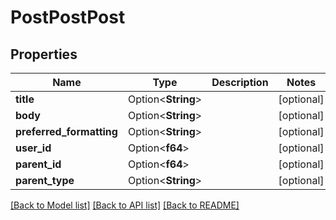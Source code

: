 # PostPostPost

## Properties

Name | Type | Description | Notes
------------ | ------------- | ------------- | -------------
**title** | Option<**String**> |  | [optional]
**body** | Option<**String**> |  | [optional]
**preferred_formatting** | Option<**String**> |  | [optional]
**user_id** | Option<**f64**> |  | [optional]
**parent_id** | Option<**f64**> |  | [optional]
**parent_type** | Option<**String**> |  | [optional]

[[Back to Model list]](../README.md#documentation-for-models) [[Back to API list]](../README.md#documentation-for-api-endpoints) [[Back to README]](../README.md)


